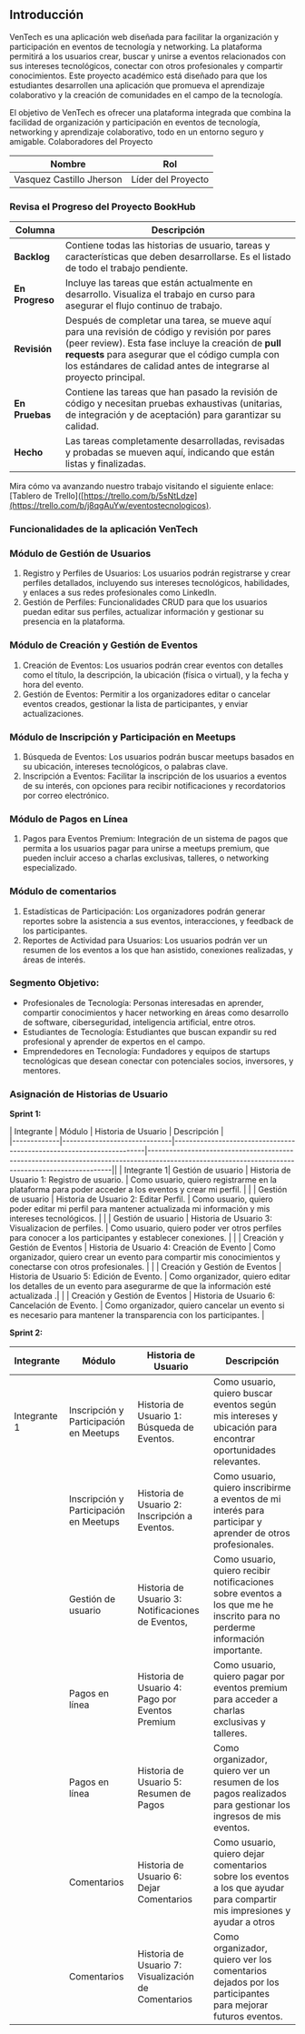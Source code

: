 ## Introducción

VenTech es una aplicación web diseñada para facilitar la organización y participación en eventos de tecnología y networking. La plataforma permitirá a los usuarios crear, buscar y unirse a eventos relacionados con sus intereses tecnológicos, conectar con otros profesionales y compartir conocimientos. Este proyecto académico está diseñado para que los estudiantes desarrollen una aplicación que promueva el aprendizaje colaborativo y la creación de comunidades en el campo de la tecnología.

El objetivo de VenTech es ofrecer una plataforma integrada que combina la facilidad de organización y participación en eventos de tecnología, networking y aprendizaje colaborativo, todo en un entorno seguro y amigable.
Colaboradores del Proyecto

| **Nombre**                        | **Rol**                                     | 
|-----------------------------------|---------------------------------------------|
| Vasquez Castillo Jherson      | Líder del Proyecto |    

### Revisa el Progreso del Proyecto BookHub

| **Columna**       | **Descripción**                                                                                                                                    |
|-------------------|----------------------------------------------------------------------------------------------------------------------------------------------------|
| **Backlog**       | Contiene todas las historias de usuario, tareas y características que deben desarrollarse. Es el listado de todo el trabajo pendiente.              |
| **En Progreso**   | Incluye las tareas que están actualmente en desarrollo. Visualiza el trabajo en curso para asegurar el flujo continuo de trabajo.                   |
| **Revisión**      | Después de completar una tarea, se mueve aquí para una revisión de código y revisión por pares (peer review). Esta fase incluye la creación de **pull requests** para asegurar que el código cumpla con los estándares de calidad antes de integrarse al proyecto principal. |
| **En Pruebas**    | Contiene las tareas que han pasado la revisión de código y necesitan pruebas exhaustivas (unitarias, de integración y de aceptación) para garantizar su calidad. |
| **Hecho**         | Las tareas completamente desarrolladas, revisadas y probadas se mueven aquí, indicando que están listas y finalizadas.                               |

Mira cómo va avanzando nuestro trabajo visitando el siguiente enlace: [Tablero de Trello]([https://trello.com/b/5sNtLdze](https://trello.com/b/j8qgAuYw/eventostecnologicos).

### Funcionalidades de la aplicación VenTech

### Módulo de Gestión de Usuarios
1. Registro y Perfiles de Usuarios: Los usuarios podrán registrarse y crear perfiles detallados, incluyendo sus intereses tecnológicos, habilidades, y enlaces a sus redes profesionales como LinkedIn.
2. Gestión de Perfiles: Funcionalidades CRUD para que los usuarios puedan editar sus perfiles, actualizar información y gestionar su presencia en la plataforma.

### Módulo de Creación y Gestión de Eventos
1. Creación de Eventos: Los usuarios podrán crear eventos con detalles como el título, la descripción, la ubicación (física o virtual), y la fecha y hora del evento.
2. Gestión de Eventos: Permitir a los organizadores editar o cancelar eventos creados, gestionar la lista de participantes, y enviar actualizaciones.

### Módulo de Inscripción y Participación en Meetups
1. Búsqueda de Eventos: Los usuarios podrán buscar meetups basados en su ubicación, intereses tecnológicos, o palabras clave.
2. Inscripción a Eventos: Facilitar la inscripción de los usuarios a eventos de su interés, con opciones para recibir notificaciones y recordatorios por correo electrónico.

### Módulo de Pagos en Línea
1. Pagos para Eventos Premium: Integración de un sistema de pagos que permita a los usuarios pagar para unirse a meetups premium, que pueden incluir acceso a charlas exclusivas, talleres, o networking especializado.

### Módulo de comentarios
1. Estadísticas de Participación: Los organizadores podrán generar reportes sobre la asistencia a sus eventos, interacciones, y feedback de los participantes.
2. Reportes de Actividad para Usuarios: Los usuarios podrán ver un resumen de los eventos a los que han asistido, conexiones realizadas, y áreas de interés.

### Segmento Objetivo:
- Profesionales de Tecnología: Personas interesadas en aprender, compartir conocimientos y hacer networking en áreas como desarrollo de software, ciberseguridad, inteligencia artificial, entre otros.
- Estudiantes de Tecnología: Estudiantes que buscan expandir su red profesional y aprender de expertos en el campo.
- Emprendedores en Tecnología: Fundadores y equipos de startups tecnológicas que desean conectar con potenciales socios, inversores, y mentores.

  
### Asignación de Historias de Usuario

**Sprint 1:** 

 
| Integrante  | Módulo                       | Historia de Usuario                                                   | Descripción                                                                                                                                      |  
|-------------|------------------------------|----------------------------------------------------------------------|--------------------------------------------------------------------------------------------------------------------------------------------------||
| Integrante 1| Gestión de usuario       | Historia de Usuario 1: Registro de usuario.                              | Como usuario, quiero registrarme en la plataforma para poder acceder a los eventos y crear mi perfil.                   | 
|             | Gestión de usuario           | Historia de Usuario 2:  Editar Perfil.                                  | Como usuario, quiero poder editar mi perfil para mantener actualizada mi información y mis intereses tecnológicos.       | 
| | Gestión de usuario           | Historia de Usuario 3: Visualizacion de perfiles.                                 | Como usuario, quiero poder ver otros perfiles para conocer a los participantes y establecer conexiones. | 
|             | Creación y Gestión de Eventos        | Historia de Usuario 4: Creación de Evento | Como organizador, quiero crear un evento para compartir mis conocimientos y conectarse con otros profesionales.            | 
| | Creación y Gestión de Eventos          | Historia de Usuario 5: Edición de Evento.                           | Como organizador, quiero editar los detalles de un evento para asegurarme de que la información esté actualizada .| 
|             | Creación y Gestión de Eventos          | Historia de Usuario 6: Cancelación de Evento. | Como organizador, quiero cancelar un evento si es necesario para mantener la transparencia con los participantes.                          | 


**Sprint 2:** 

 
| Integrante  | Módulo                       | Historia de Usuario                                                   | Descripción                                                                                                                                      |  
|-------------|------------------------------|----------------------------------------------------------------------|--------------------------------------------------------------------------------------------------------------------------------------------------|
| Integrante 1| Inscripción y Participación en Meetups      | Historia de Usuario 1: Búsqueda de Eventos.                              | Como usuario, quiero buscar eventos según mis intereses y ubicación para encontrar oportunidades relevantes.                  |  
|             | Inscripción y Participación en Meetups         | Historia de Usuario 2:  Inscripción a Eventos.                                | Como usuario, quiero inscribirme a eventos de mi interés para participar y aprender de otros profesionales.    | 
| | Gestión de usuario           | Historia de Usuario 3: Notificaciones de Eventos,                                | Como usuario, quiero recibir notificaciones sobre eventos a los que me he inscrito para no perderme información importante. | 
|             | Pagos en línea       | Historia de Usuario 4: Pago por Eventos Premium | Como usuario, quiero pagar por eventos premium para acceder a charlas exclusivas y talleres.     | 
| | Pagos en línea          | Historia de Usuario 5: Resumen de Pagos                           | Como organizador, quiero ver un resumen de los pagos realizados para gestionar los ingresos de mis eventos.  | 
|             | Comentarios        | Historia de Usuario 6: Dejar Comentarios | Como usuario, quiero dejar comentarios sobre los eventos a los que ayudar para compartir mis impresiones y ayudar a otros                    | 
|             | Comentarios        | Historia de Usuario 7: Visualización de Comentarios | Como organizador, quiero ver los comentarios dejados por los participantes para mejorar futuros eventos.                         | 

